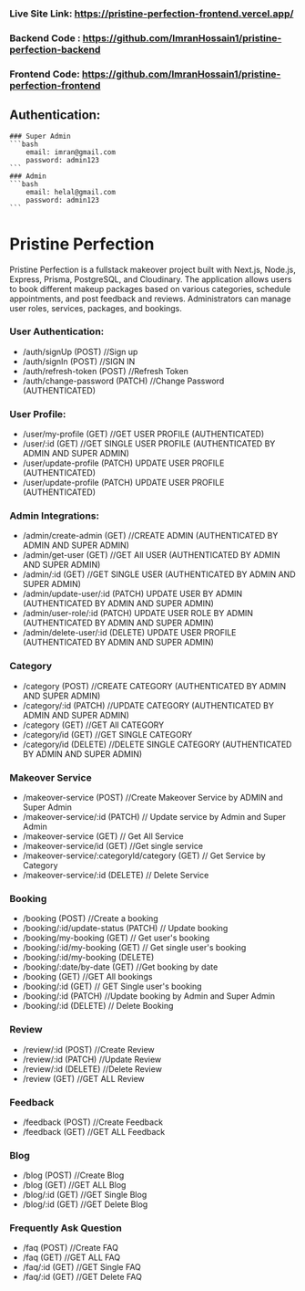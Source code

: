 ### Live Site Link: https://pristine-perfection-frontend.vercel.app/

### Backend Code : https://github.com/ImranHossain1/pristine-perfection-backend

### Frontend Code: https://github.com/ImranHossain1/pristine-perfection-frontend

## Authentication:

    ### Super Admin
    ```bash
        email: imran@gmail.com
        password: admin123
    ```
    ### Admin
    ```bash
        email: helal@gmail.com
        password: admin123
    ```

# Pristine Perfection

Pristine Perfection is a fullstack makeover project built with Next.js, Node.js, Express, Prisma, PostgreSQL, and Cloudinary. The application allows users to book different makeup packages based on various categories, schedule appointments, and post feedback and reviews. Administrators can manage user roles, services, packages, and bookings.

### User Authentication:

- /auth/signUp (POST) //Sign up
- /auth/signIn (POST) //SIGN IN
- /auth/refresh-token (POST) //Refresh Token
- /auth/change-password (PATCH) //Change Password (AUTHENTICATED)

### User Profile:

- /user/my-profile (GET) //GET USER PROFILE (AUTHENTICATED)
- /user/:id (GET) //GET SINGLE USER PROFILE (AUTHENTICATED BY ADMIN AND SUPER ADMIN)
- /user/update-profile (PATCH) UPDATE USER PROFILE (AUTHENTICATED)
- /user/update-profile (PATCH) UPDATE USER PROFILE (AUTHENTICATED)

### Admin Integrations:

- /admin/create-admin (GET) //CREATE ADMIN (AUTHENTICATED BY ADMIN AND SUPER ADMIN)
- /admin/get-user (GET) //GET All USER (AUTHENTICATED BY ADMIN AND SUPER ADMIN)
- /admin/:id (GET) //GET SINGLE USER (AUTHENTICATED BY ADMIN AND SUPER ADMIN)
- /admin/update-user/:id (PATCH) UPDATE USER BY ADMIN (AUTHENTICATED BY ADMIN AND SUPER ADMIN)
- /admin/user-role/:id (PATCH) UPDATE USER ROLE BY ADMIN (AUTHENTICATED BY ADMIN AND SUPER ADMIN)
- /admin/delete-user/:id (DELETE) UPDATE USER PROFILE (AUTHENTICATED BY ADMIN AND SUPER ADMIN)

### Category

- /category (POST) //CREATE CATEGORY (AUTHENTICATED BY ADMIN AND SUPER ADMIN)
- /category/:id (PATCH) //UPDATE CATEGORY (AUTHENTICATED BY ADMIN AND SUPER ADMIN)
- /category (GET) //GET All CATEGORY
- /category/id (GET) //GET SINGLE CATEGORY
- /category/id (DELETE) //DELETE SINGLE CATEGORY (AUTHENTICATED BY ADMIN AND SUPER ADMIN)

### Makeover Service

- /makeover-service (POST) //Create Makeover Service by ADMIN and Super Admin
- /makeover-service/:id (PATCH) // Update service by Admin and Super Admin
- /makeover-service (GET) // Get All Service
- /makeover-service/id (GET) //Get single service
- /makeover-service/:categoryId/category (GET) // Get Service by Category
- /makeover-service/:id (DELETE) // Delete Service

### Booking

- /booking (POST) //Create a booking
- /booking/:id/update-status (PATCH) // Update booking
- /booking/my-booking (GET) // Get user's booking
- /booking/:id/my-booking (GET) // Get single user's booking
- /booking/:id/my-booking (DELETE)
- /booking/:date/by-date (GET) //Get booking by date
- /booking (GET) //GET All bookings
- /booking/:id (GET) // GET Single user's booking
- /booking/:id (PATCH) //Update booking by Admin and Super Admin
- /booking/:id (DELETE) // Delete Booking

### Review

- /review/:id (POST) //Create Review
- /review/:id (PATCH) //Update Review
- /review/:id (DELETE) //Delete Review
- /review (GET) //GET ALL Review

### Feedback

- /feedback (POST) //Create Feedback
- /feedback (GET) //GET ALL Feedback

### Blog

- /blog (POST) //Create Blog
- /blog (GET) //GET ALL Blog
- /blog/:id (GET) //GET Single Blog
- /blog/:id (GET) //GET Delete Blog

### Frequently Ask Question

- /faq (POST) //Create FAQ
- /faq (GET) //GET ALL FAQ
- /faq/:id (GET) //GET Single FAQ
- /faq/:id (GET) //GET Delete FAQ
